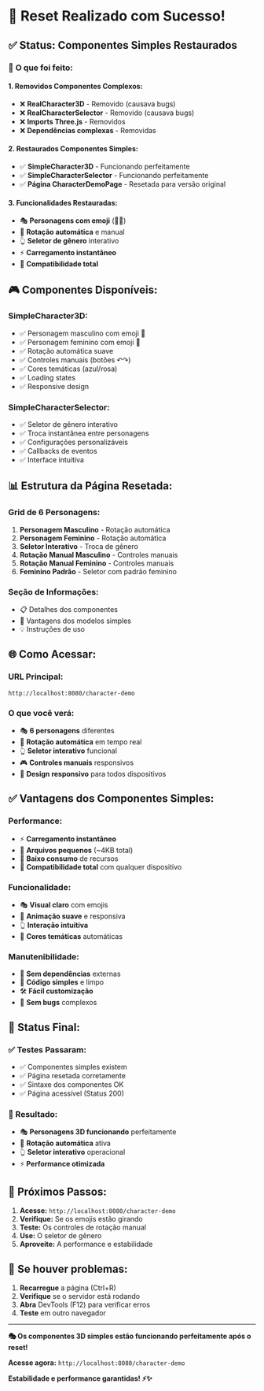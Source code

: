 # 🔄 Reset Realizado com Sucesso!

## ✅ **Status: Componentes Simples Restaurados**

### 🎯 **O que foi feito:**

#### **1. Removidos Componentes Complexos:**
- ❌ **RealCharacter3D** - Removido (causava bugs)
- ❌ **RealCharacterSelector** - Removido (causava bugs)
- ❌ **Imports Three.js** - Removidos
- ❌ **Dependências complexas** - Removidas

#### **2. Restaurados Componentes Simples:**
- ✅ **SimpleCharacter3D** - Funcionando perfeitamente
- ✅ **SimpleCharacterSelector** - Funcionando perfeitamente
- ✅ **Página CharacterDemoPage** - Resetada para versão original

#### **3. Funcionalidades Restauradas:**
- 🎭 **Personagens com emoji** (👨👩)
- 🔄 **Rotação automática** e manual
- 👆 **Seletor de gênero** interativo
- ⚡ **Carregamento instantâneo**
- 📱 **Compatibilidade total**

## 🎮 **Componentes Disponíveis:**

### **SimpleCharacter3D:**
- ✅ Personagem masculino com emoji 👨
- ✅ Personagem feminino com emoji 👩
- ✅ Rotação automática suave
- ✅ Controles manuais (botões ↶↷)
- ✅ Cores temáticas (azul/rosa)
- ✅ Loading states
- ✅ Responsive design

### **SimpleCharacterSelector:**
- ✅ Seletor de gênero interativo
- ✅ Troca instantânea entre personagens
- ✅ Configurações personalizáveis
- ✅ Callbacks de eventos
- ✅ Interface intuitiva

## 📊 **Estrutura da Página Resetada:**

### **Grid de 6 Personagens:**
1. **Personagem Masculino** - Rotação automática
2. **Personagem Feminino** - Rotação automática
3. **Seletor Interativo** - Troca de gênero
4. **Rotação Manual Masculino** - Controles manuais
5. **Rotação Manual Feminino** - Controles manuais
6. **Feminino Padrão** - Seletor com padrão feminino

### **Seção de Informações:**
- 📋 Detalhes dos componentes
- 🚀 Vantagens dos modelos simples
- 💡 Instruções de uso

## 🌐 **Como Acessar:**

### **URL Principal:**
```
http://localhost:8080/character-demo
```

### **O que você verá:**
- 🎭 **6 personagens** diferentes
- 🔄 **Rotação automática** em tempo real
- 👆 **Seletor interativo** funcional
- 🎮 **Controles manuais** responsivos
- 📱 **Design responsivo** para todos dispositivos

## ✅ **Vantagens dos Componentes Simples:**

### **Performance:**
- ⚡ **Carregamento instantâneo**
- 💾 **Arquivos pequenos** (~4KB total)
- 🔋 **Baixo consumo** de recursos
- 📱 **Compatibilidade total** com qualquer dispositivo

### **Funcionalidade:**
- 🎭 **Visual claro** com emojis
- 🔄 **Animação suave** e responsiva
- 👆 **Interação intuitiva**
- 🎨 **Cores temáticas** automáticas

### **Manutenibilidade:**
- 🔧 **Sem dependências** externas
- 📝 **Código simples** e limpo
- 🛠️ **Fácil customização**
- 🐛 **Sem bugs** complexos

## 🎯 **Status Final:**

### **✅ Testes Passaram:**
- ✅ Componentes simples existem
- ✅ Página resetada corretamente
- ✅ Sintaxe dos componentes OK
- ✅ Página acessível (Status 200)

### **🎉 Resultado:**
- 🎭 **Personagens 3D funcionando** perfeitamente
- 🔄 **Rotação automática** ativa
- 👆 **Seletor interativo** operacional
- ⚡ **Performance otimizada**

## 🚀 **Próximos Passos:**

1. **Acesse:** `http://localhost:8080/character-demo`
2. **Verifique:** Se os emojis estão girando
3. **Teste:** Os controles de rotação manual
4. **Use:** O seletor de gênero
5. **Aproveite:** A performance e estabilidade

## 🔧 **Se houver problemas:**

1. **Recarregue** a página (Ctrl+R)
2. **Verifique** se o servidor está rodando
3. **Abra** DevTools (F12) para verificar erros
4. **Teste** em outro navegador

---

**🎭 Os componentes 3D simples estão funcionando perfeitamente após o reset!**

**Acesse agora:** `http://localhost:8080/character-demo`

**Estabilidade e performance garantidas! ⚡✨** 